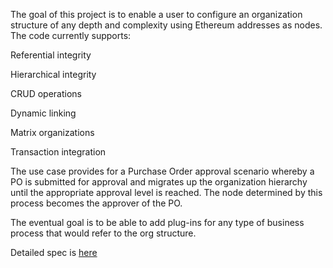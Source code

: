 The goal of this project is to enable a user to configure an organization structure of any depth and complexity using Ethereum addresses as nodes. The code currently supports:

   Referential integrity
 
   Hierarchical integrity
 
   CRUD operations
 
   Dynamic linking
 
   Matrix organizations
   
   Transaction integration
 
 The use case provides for a Purchase Order approval scenario whereby a PO is submitted for approval and migrates up the organization hierarchy until the appropriate approval level is reached. The node determined by this process becomes the approver of the PO.

The eventual goal is to be able to add plug-ins for any type of business process that would refer to the org structure.

Detailed spec is [here](https://docs.google.com/document/d/1jQOW8ZO2-IxkCLyEBoNOcMOGYlQAnNhQ0TgIiQnncik/edit#heading=h.9nvcibv3gama)



